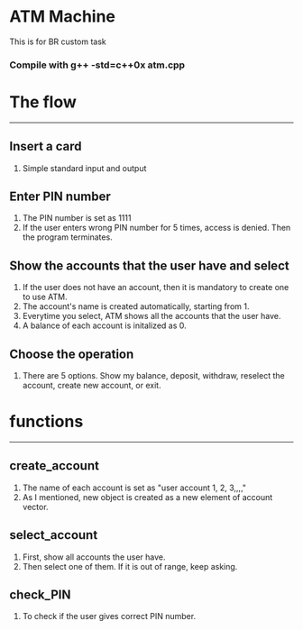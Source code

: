 # ATM Machine
This is for BR custom task
### Compile with g++ -std=c++0x atm.cpp 

# The flow 
-----------------
## Insert a card 
1. Simple standard input and output

## Enter PIN number
1. The PIN number is set as 1111
2. If the user enters wrong PIN number for 5 times, access is denied. Then the program terminates.

## Show the accounts that the user have and select
1. If the user does not have an account, then it is mandatory to create one to use ATM.
2. The account's name is created automatically, starting from 1. 
3. Everytime you select, ATM shows all the accounts that the user have.
4. A balance of each account is initalized as 0.

## Choose the operation
1. There are 5 options. Show my balance, deposit, withdraw, reselect the account, create new account, or exit.


# functions
-------------
## create_account
1. The name of each account is set as "user account 1, 2, 3,,,,"
2. As I mentioned, new object is created as a new element of account vector.

## select_account
1. First, show all accounts the user have.
2. Then select one of them. If it is out of range, keep asking. 

## check_PIN
1. To check if the user gives correct PIN number.
